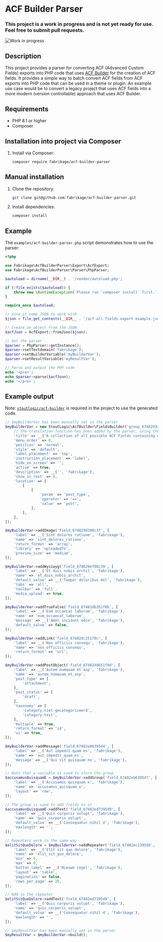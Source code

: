 # ACF Builder Parser

### This project is a work in progress and is not yet ready for use. Feel free to submit pull requests.

![Work in progress](https://img.shields.io/badge/status-work_in_progress-orange.svg)

## Description

This project provides a parser for converting ACF (Advanced Custom Fields) exports into PHP code that uses [ACF Builder](https://github.com/StoutLogic/acf-builder) for the creation of ACF fields. It provides a simple way to batch convert ACF fields from ACF exports into PHP code that can be used in a theme or plugin. An example use case would be to convert a legacy project that uses ACF fields into a more modern (version controllable) approach that uses ACF Builder.

## Requirements

- PHP 8.1 or higher
- Composer

## Installation into project via Composer

1. Install via Composer:
   ```sh
   composer require fabrikage/acf-builder-parser
   ```

## Manual installation

1. Clone the repository:

   ```sh
   git clone git@github.com:fabrikage/acf-builder-parser.git
   ```

2. Install dependencies:
   ```sh
   composer install
   ```

## Example

The `examples/acf-builder-parser.php` script demonstrates how to use the parser:

```php
<?php

use Fabrikage\AcfBuilderParser\Export\AcfExport;
use Fabrikage\AcfBuilderParser\Parser\PhpParser;

$autoload = dirname(__DIR__) . '/vendor/autoload.php';

if (!file_exists($autoload)) {
    throw new \RuntimeException('Please run `composer install` first.');
}

require_once $autoload;

// Give it some JSON to work with
$json = file_get_contents(__DIR__ . '/acf-all-fields-export-example.json');

// Create an object from the JSON
$acfJson = AcfExport::fromJson($json);

// Get the parser
$parser = PhpParser::getInstance();
$parser->setTextdomain('fabrikage');
$parser->setBuilderVariable('myBuilderVar');
$parser->setResultVariable('myResultVar');

// Parse and output the PHP code
echo '<pre>';
echo $parser->parse($acfJson);
echo '</pre>';
```

## Example output

Note: [`stoutlogic/acf-builder`](https://github.com/StoutLogic/acf-builder) is required in the project to use the generated code.

```php
// $myBuilderVar has been manually set in the parser
$myBuilderVar = new StoutLogic\AcfBuilder\FieldsBuilder('group_67482934dadb3', [
    // The translation function has been added by the parser, using the textdomain defined in the parser
    'title' => __('A collection of all possible ACF fields containing dummy data', 'fabrikage'),
    'menu_order' => 0,
    'position' => 'normal',
    'style' => 'default',
    'label_placement' => 'top',
    'instruction_placement' => 'label',
    'hide_on_screen' => '',
    'active' => true,
    'description' => __('', 'fabrikage'),
    'show_in_rest' => 0,
    'location' => [
        [
            [
                'param' => 'post_type',
                'operator' => '==',
                'value' => 'post',
            ],
        ],
    ],
]);

$myBuilderVar->addImage('field_674829d308c37', [
    'label' => __('Sint dolores ratione', 'fabrikage'),
    'name' => 'sint_dolores_ratione',
    'return_format' => 'array',
    'library' => 'uploadedTo',
    'preview_size' => 'medium',
]);

$myBuilderVar->addWysiwyg('field_674829ef08c39', [
    'label' => __('Et duis nobis archit', 'fabrikage'),
    'name' => 'et_duis_nobis_archit',
    'default_value' => __('Tempor doloribus dol', 'fabrikage'),
    'tabs' => 'all',
    'toolbar' => 'full',
    'media_upload' => true,
]);

$myBuilderVar->addTrueFalse('field_67482db351f0b', [
    'label' => __('Eum occaecat laborum', 'fabrikage'),
    'name' => 'eum_occaecat_laborum',
    'message' => __('Amet incidunt odio', 'fabrikage'),
    'default_value' => false,
]);

$myBuilderVar->addLink('field_67482dc251f0c', [
    'label' => __('Non officiis consequ', 'fabrikage'),
    'name' => 'non_officiis_consequ',
    'return_format' => 'url',
]);

$myBuilderVar->addPostObject('field_67482dd651f0d', [
    'label' => __('Autem numquam et asp', 'fabrikage'),
    'name' => 'autem_numquam_et_asp',
    'post_type' => [
        'attachment',
    ],
    'post_status' => [
        'draft',
    ],
    'taxonomy' => [
        'category:niet-gecategoriseerd',
        'category:test',
    ],
    'multiple' => true,
    'return_format' => 'id',
    'ui' => true,
]);

$myBuilderVar->addMessage('field_67482e86395d4', [
    'label' => __('Aut impedit quam es', 'fabrikage'),
    'name' => 'aut_impedit_quam_es',
    'message' => __('Qui sit quisquam no', 'fabrikage'),
]);

// Note that a variable is used to store the group
$accusamusQuisquamE = $myBuilderVar->addGroup('field_67482eb6395d7', [
    'label' => __('Accusamus quisquam e', 'fabrikage'),
    'name' => 'accusamus_quisquam_e',
    'layout' => 'row',
]);

// The group is used to add fields to it
$accusamusQuisquamE->addText('field_67482ed7395d9', [
    'label' => __('Quis corporis volupt', 'fabrikage'),
    'name' => 'quis_corporis_volupt',
    'default_value' => __('Consequatur nihil d', 'fabrikage'),
    'maxlength' => '',
]);

// Repeaters work in the same way
$elitSitQuoDolore = $myBuilderVar->addRepeater('field_67482ec2395d8', [
    'label' => __('Elit sit quo dolore', 'fabrikage'),
    'name' => 'elit_sit_quo_dolore',
    'min' => 0,
    'max' => 0,
    'button_label' => __('Nieuwe regel', 'fabrikage'),
    'layout' => 'table',
    'pagination' => false,
    'rows_per_page' => 20,
]);

// Add to the repeater
$elitSitQuoDolore->addText('field_67482ed7395d9', [
    'label' => __('Quis corporis volupt', 'fabrikage'),
    'name' => 'quis_corporis_volupt',
    'default_value' => __('Consequatur nihil d', 'fabrikage'),
    'maxlength' => '',
]);

// $myResultVar has been manually set in the parser
$myResultVar = $myBuilderVar->build();
```
